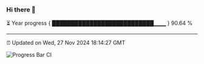 ### Hi there 👋

⏳ Year progress { ███████████████████████████▁▁▁ } 90.64 %

---

⏰ Updated on Wed, 27 Nov 2024 18:14:27 GMT

![Progress Bar CI](https://github.com/Shyam-Makwana/GitHub-Actions-Demo/workflows/Progress%20Bar%20CI/badge.svg)
